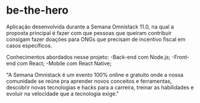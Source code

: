 # be-the-hero

Aplicação desenvolvida durante a Semana Omnistack 11.0,
na qual a proposta principal é fazer com que pessoas
que queiram contribuir consigam fazer doações
para ONGs que precisam de incentivo fiscal
em casos específicos.

Conhecimentos abordados nesse projeto:
  -Back-end com Node.js;
  -Front-end com React;
  -Mobile com React Native;

"A Semana Omnistack é um evento 100% online e gratuito onde
a nossa comunidade se reúne pra aprender novos conceitos
e ferramentas, descobrir novas tecnologias e hacks para
a carreira, treinar as habilidades e evoluir na
velocidade que a tecnologia exige."
